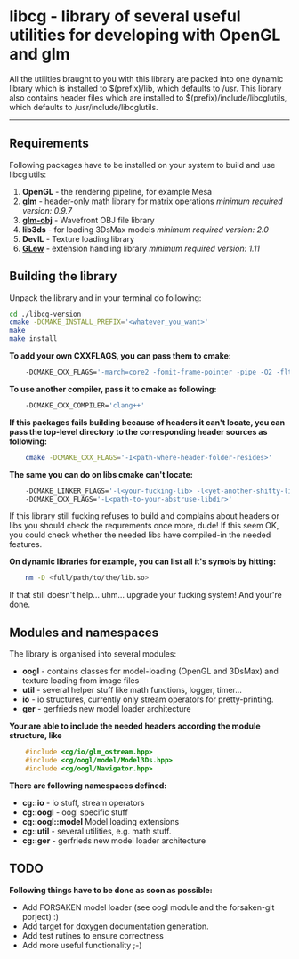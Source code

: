 # libcg - library of several useful utilities for developing with OpenGL and glm
All the utilities braught to you with this library are packed into one
dynamic library which is installed to $(prefix)/lib, which defaults to /usr.
This library also contains header files which are installed to $(prefix)/include/libcglutils,
which defaults to /usr/include/libcglutils.

---

## Requirements
Following packages have to be installed on your system to build and use libcglutils:

1. **OpenGL** - the rendering pipeline, for example Mesa
2. **[glm](http://glm.g-truc.net/0.9.7/index.html)** - header-only math library for matrix operations
   *minimum required version: 0.9.7*
3. **[glm-obj](http://devernay.free.fr/hacks/glm/)** - Wavefront OBJ file library
4. **lib3ds** - for loading 3DsMax models
   *minimum required version: 2.0*
5. **DevIL** - Texture loading library
6. **[GLew](http://glew.sourceforge.net/)** - extension handling library
   *minimum required version: 1.11*


## Building the library
Unpack the library and in your terminal do following:
```bash
cd ./libcg-version
cmake -DCMAKE_INSTALL_PREFIX='<whatever_you_want>'
make
make install
```

__To add your own CXXFLAGS, you can pass them to cmake:__
```bash
	-DCMAKE_CXX_FLAGS='-march=core2 -fomit-frame-pointer -pipe -O2 -flto -fmerge-constants -freorder-blocks'
```

__To use another compiler, pass it to cmake as following:__
```bash
	-DCMAKE_CXX_COMPILER='clang++'
```

__If this packages fails building because of headers it can't locate, you can pass
the top-level directory to the corresponding header sources as following:__
```bash
	cmake -DCMAKE_CXX_FLAGS='-I<path-where-header-folder-resides>'
```

__The same you can do on libs cmake can't locate:__
```bash
	-DCMAKE_LINKER_FLAGS='-l<your-fucking-lib> -l<yet-another-shitty-lib>'
	-DCMAKE_CXX_FLAGS='-L<path-to-your-abstruse-libdir>'
```

If this library still fucking refuses to build and complains about headers or libs
you should check the requrements once more, dude!
If this seem OK, you could check whether the needed libs have compiled-in the needed features.

__On dynamic libraries for example, you can list all it's symols by hitting:__
```bash
	nm -D <full/path/to/the/lib.so>
```

If that still doesn't help... uhm... upgrade your fucking system!
And your're done.


## Modules and namespaces
The library is organised into several modules:
+ **oogl** - contains classes for model-loading (OpenGL and 3DsMax) and texture loading from image files
+ **util** - several helper stuff like math functions, logger, timer...
+ **io** - io structures, currently only stream operators for pretty-printing.
+ **ger** - gerfrieds new model loader architecture

__Your are able to include the needed headers according the module structure, like__
```c++
	#include <cg/io/glm_ostream.hpp>
	#include <cg/oogl/model/Model3Ds.hpp>
	#include <cg/oogl/Navigator.hpp>
```

__There are following namespaces defined:__
+ **cg::io** - io stuff, stream operators
+ **cg::oogl** - oogl specific stuff
+ **cg::oogl::model** Model loading extensions
+ **cg::util** - several utilities, e.g. math stuff.
+ **cg::ger** - gerfrieds new model loader architecture


## TODO
__Following things have to be done as soon as possible:__
+ Add FORSAKEN model loader (see oogl module and the forsaken-git porject) :)
+ Add target for doxygen documentation generation.
+ Add test rutines to ensure correctness
+ Add more useful functionality ;-)

